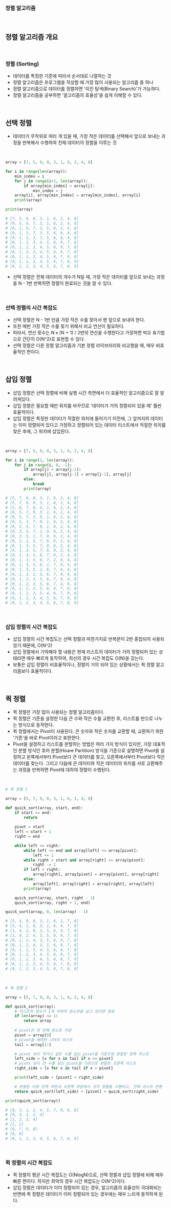 ### 정렬 알고리즘

<br />

## 정렬 알고리즘 개요

<br/>

### 정렬 (Sorting)
- 데이터를 특정한 기준에 따라서 순서대로 나열하는 것
- 정렬 알고리즘은 프로그램을 작성할 때 가장 많이 사용되는 알고리즘 중 하나
- 정렬 알고리즘으로 데이터를 정렬하면 '이진 탐색(Binary Search)'가 가능하다.
- 정렬 알고리즘을 공부하면 '알고리즘의 효율성'을 쉽게 이해할 수 있다.

<br/>

## 선택 정렬
- 데이터가 무작위로 여러 개 있을 때, 가장 작은 데이터를 선택해서 앞으로 보내는 과정을 반복해서 수행하여 전체 데이터의 정렬을 이루는 것

<br/>

```python
array = [7, 5, 9, 0, 3, 1, 6, 2, 4, 8]

for i in range(len(array)):
    min_index = i
    for j in range(i+1, len(array)):
        if array[min_index] > array[j]:
            min_index = j
    array[i], array[min_index] = array[min_index], array[i]
    print(array)

print(array)

# [7, 5, 9, 0, 3, 1, 6, 2, 4, 8]
# [0, 5, 9, 7, 3, 1, 6, 2, 4, 8]
# [0, 1, 9, 7, 3, 5, 6, 2, 4, 8]
# [0, 1, 2, 7, 3, 5, 6, 9, 4, 8]
# [0, 1, 2, 3, 7, 5, 6, 9, 4, 8]
# [0, 1, 2, 3, 4, 5, 6, 9, 7, 8]
# [0, 1, 2, 3, 4, 5, 6, 9, 7, 8]
# [0, 1, 2, 3, 4, 5, 6, 9, 7, 8]
# [0, 1, 2, 3, 4, 5, 6, 7, 9, 8]
# [0, 1, 2, 3, 4, 5, 6, 7, 8, 9]
# [0, 1, 2, 3, 4, 5, 6, 7, 8, 9]
```

- 선택 정렬은 전체 데이터의 개수가 N일 때, 가장 작은 데이터를 앞으로 보내는 과정을 N - 1번 반복하면 정렬이 완료되는 것을 알 수 있다.

<br/>

### 선택 정렬의 시간 복잡도
- 선택 정렬은 N - 1번 만큼 가장 작은 수를 찾아서 맨 앞으로 보내야 한다.
- 또한 매번 가장 작은 수를 찾기 위해서 비교 연산이 필요하다.
- 따라서, 연산 횟수는 N x (N + 1) / 2번의 연산을 수행한다고 가정하면 빅오 표기법으로 간단히 O(N^2)로 표현할 수 있다.
- 선택 정렬은 다른 정렬 알고리즘과 기본 정렬 라이브러리와 비교했을 때, 매우 비효율적인 편이다.

<br/>

## 삽입 정렬
- 삽입 정렬은 선택 정렬에 비해 실행 시간 측면에서 더 효율적인 알고리즘으로 잘 알려져있다.
- 삽입 정렬은 필요할 때만 위치를 바꾸므로 '데이터가 거의 정렬되어 있을 때' 훨씬 효율적이다.
- 삽입 정렬은 특정한 데이터가 적절한 위치에 들어가기 이전에, 그 앞까지의 데이터는 이미 정렬되어 있다고 가정하고 정렬되어 있는 데이터 리스트에서 적절한 위치를 찾은 후에, 그 위치에 삽입된다.

<br/>

```python
array = [7, 5, 9, 0, 3, 1, 6, 2, 4, 8]

for i in range(1, len(array)):
    for j in range(i, 0, -1):
        if array[j] < array[j-1]:
            array[j], array[j-1] = array[j-1], array[j]
        else:
            break
        print(array)

# [5, 7, 9, 0, 3, 1, 6, 2, 4, 8]
# [5, 7, 0, 9, 3, 1, 6, 2, 4, 8]
# [5, 0, 7, 9, 3, 1, 6, 2, 4, 8]
# [0, 5, 7, 9, 3, 1, 6, 2, 4, 8]
# [0, 5, 7, 3, 9, 1, 6, 2, 4, 8]
# [0, 5, 3, 7, 9, 1, 6, 2, 4, 8]
# [0, 3, 5, 7, 9, 1, 6, 2, 4, 8]
# [0, 3, 5, 7, 1, 9, 6, 2, 4, 8]
# [0, 3, 5, 1, 7, 9, 6, 2, 4, 8]
# [0, 3, 1, 5, 7, 9, 6, 2, 4, 8]
# [0, 1, 3, 5, 7, 9, 6, 2, 4, 8]
# [0, 1, 3, 5, 7, 6, 9, 2, 4, 8]
# [0, 1, 3, 5, 6, 7, 9, 2, 4, 8]
# [0, 1, 3, 5, 6, 7, 2, 9, 4, 8]
# [0, 1, 3, 5, 6, 2, 7, 9, 4, 8]
# [0, 1, 3, 5, 2, 6, 7, 9, 4, 8]
# [0, 1, 3, 2, 5, 6, 7, 9, 4, 8]
# [0, 1, 2, 3, 5, 6, 7, 9, 4, 8]
# [0, 1, 2, 3, 5, 6, 7, 4, 9, 8]
# [0, 1, 2, 3, 5, 6, 4, 7, 9, 8]
# [0, 1, 2, 3, 5, 4, 6, 7, 9, 8]
# [0, 1, 2, 3, 4, 5, 6, 7, 9, 8]
# [0, 1, 2, 3, 4, 5, 6, 7, 8, 9]
```

<br/>

### 삽입 정렬의 시간 복잡도
- 삽입 정렬의 시간 복잡도는 선택 정렬과 마찬가지로 반복문이 2번 중첩되어 사용되었기 때문에, O(N^2)
- 삽입 정렬에서 기억해야 할 내용은 현재 리스트의 데이터가 거의 정렬되어 있는 상태라면 매우 빠르게 동작하여, 최선의 경우 시간 복잡도 O(N)을 갖는다.
- 보통은 삽입 정렬이 비효율적이나, 정렬이 거의 되어 있는 상황에서는 퀵 정렬 알고리즘보다 효율적이다.

<br/>

## 퀵 정렬
- 퀵 정렬은 가장 많이 사용되는 정렬 알고리즘이다.
- 퀵 정렬은 기준을 설정한 다음 큰 수와 작은 수를 교환한 후, 리스트를 반으로 나누는 방식으로 동작한다.
- 퀵 정렬에서는 Pivot이 사용된다. 큰 숫자와 작은 숫자를 교환할 때, 교환하기 위한 '기준'을 바로 Pivot이라고 표현한다.
- Pivot을 설정하고 리스트를 분할하는 방법은 여러 가지 방식이 있지만, 가장 대표적인 분할 방식인 호어 분할(Hoare Partition) 방식을 기준으로 설명하면 Pivot을 설정하고 왼쪽에서부터 Pivot보다 큰 데이터를 찾고, 오른쪽에서부터 Pivot보다 작은 데이터를 찾는다. 그리고 다음에 큰 데이터와 작은 데이터의 위치를 서로 교환해주는 과정을 반복하면 Pivot에 대하여 정렬이 수행된다.

<br/>

```python
# 퀵 정렬 1

array = [5, 7, 9, 0, 3, 1, 6, 2, 4, 8]

def quick_sort(array, start, end):
    if start >= end:
        return
    
    pivot = start
    left = start + 1
    right = end

    while left <= right:
        while left <= end and array[left] <= array[pivot]:
            left += 1
        while right > start and array[right] >= array[pivot]:
            right -= 1
        if left > right:
            array[right], array[pivot] = array[pivot], array[right]
        else:
            array[left], array[right] = array[right], array[left]
        print(array)

    quick_sort(array, start, right - 1)
    quick_sort(array, right + 1, end)

quick_sort(array, 0, len(array) - 1)

# [5, 4, 9, 0, 3, 1, 6, 2, 7, 8]
# [5, 4, 2, 0, 3, 1, 6, 9, 7, 8]
# [1, 4, 2, 0, 3, 5, 6, 9, 7, 8]
# [1, 0, 2, 4, 3, 5, 6, 9, 7, 8]
# [0, 1, 2, 4, 3, 5, 6, 9, 7, 8]
# [0, 1, 2, 4, 3, 5, 6, 9, 7, 8]
# [0, 1, 2, 3, 4, 5, 6, 9, 7, 8]
# [0, 1, 2, 3, 4, 5, 6, 9, 7, 8]
# [0, 1, 2, 3, 4, 5, 6, 8, 7, 9]
# [0, 1, 2, 3, 4, 5, 6, 7, 8, 9]
# [0, 1, 2, 3, 4, 5, 6, 7, 8, 9]
```

<br/>

```python
# 퀵 정렬 2

array = [5, 7, 9, 0, 3, 1, 6, 2, 4, 8]

def quick_sort(array):
    # 리스트의 원소가 1개 이하의 원소만을 담고 있다면 종료
    if len(array) <= 1:
        return array
    
    # pivot은 첫 번째 원소로 지정
    pivot = array[0]
    # pivot을 제외한 나머지 리스트
    tail = array[1:]

    # pivot 보다 작거나 같은 수를 담는 pivot을 기준으로 분할된 왼쪽 리스트
    left_side = [x for x in tail if x <= pivot]
    # pivot 보다 큰 수를 담는 pivot을 기준으로 분할된 오른쪽 리스트
    right_side = [x for x in tail if x > pivot]

    print(left_side + [pivot] + right_side)

    # 분할된 이후 왼쪽 부분과 오른쪽 부분에서 각각 정렬을 수행하고, 전체 리스트 반환
    return quick_sort(left_side) + [pivot] + quick_sort(right_side)

print(quick_sort(array))

# [0, 3, 1, 2, 4, 5, 7, 9, 6, 8]
# [0, 3, 1, 2, 4]
# [1, 2, 3, 4]
# [1, 2]
# [6, 7, 9, 8]
# [8, 9]
# [0, 1, 2, 3, 4, 5, 6, 7, 8, 9]
```

<br/>

### 퀵 정렬의 시간 복잡도
- 퀵 정렬의 평균 시간 복잡도는 O(NlogN)으로, 선택 정렬과 삽입 정렬에 비해 매우 빠른 편이다. 하지만 최악의 경우 시간 복잡도는 O(N^2)이다.
- 삽입 정렬은 데이터가 이미 정렬되어 있는 경우, 알고리즘의 효율성이 극대화되는 반면에 퀵 정렬은 데이터가 이미 정렬되어 있는 경우에는 매우 느리게 동작하게 된다.